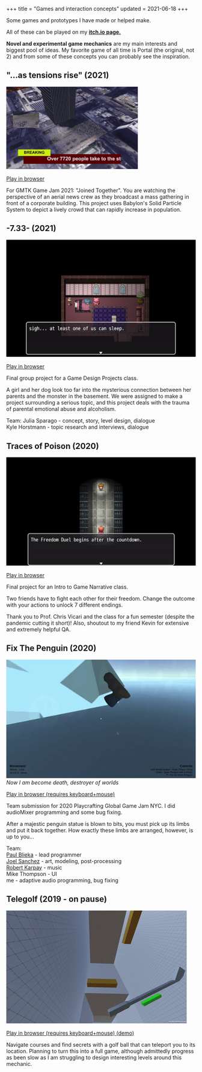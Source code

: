 +++
title = "Games and interaction concepts"
updated = 2021-06-18
+++

Some games and prototypes I have made or helped make. 

All of these can be played on my [**itch.io page.**](https://idkwhojamesis.itch.io/)

**Novel and experimental game mechanics** are my main interests and biggest pool of ideas. My favorite game of all time is Portal (the original, not 2) and from some of these concepts you can probably see the inspiration.

## "...as tensions rise" (2021)
![as tensions rise screenshot](/assets/portfolio/atr-gif.gif)

[Play in browser](https://idkwhojamesis.itch.io/as-tensions-rise)  

For GMTK Game Jam 2021: "Joined Together". You are watching the perspective of an aerial news crew as they broadcast a mass gathering in front of a corporate building. 
This project uses Babylon's Solid Particle System to depict a lively crowd that can rapidly increase in population. 

## -7.33- (2021)

![7.33 screenshot](/assets/portfolio/seventhirtythree.png)

[Play in browser](https://idkwhojamesis.itch.io/seventhirtythree)  

Final group project for a Game Design Projects class.

A girl and her dog look too far into the mysterious connection between her parents and the monster in the basement. We were assigned to make a project surrounding a serious topic, and this project deals with the trauma of parental emotional abuse and alcoholism.

Team:
Julia Sparago - concept, story, level design, dialogue  
Kyle Horstmann  - topic research and interviews, dialogue  


## Traces of Poison (2020)

![Traces of Poison screenshot](/assets/portfolio/poison.jpg)

[Play in browser](https://idkwhojamesis.itch.io/traces-of-poison)

Final project for an Intro to Game Narrative class.

Two friends have to fight each other for their freedom. Change the outcome with your actions to unlock 7 different endings.

Thank you to Prof. Chris Vicari and the class for a fun semester (despite the pandemic cutting it short)! Also, shoutout to my friend Kevin for extensive and extremely helpful QA. 

## Fix The Penguin (2020)

![penguin game screenshot](/assets/portfolio/penguin-gif.gif)
*Now I am become death, destroyer of worlds*

[Play in browser (requires keyboard+mouse)](https://idkwhojamesis.itch.io/fix-the-penguin-gamejam)

Team submission for 2020 Playcrafting Global Game Jam NYC. I did audioMixer programming and some bug fixing. 

After a majestic penguin statue is blown to bits, you must pick up its limbs and put it back together. How exactly these limbs are arranged, however, is up to you...

Team:  
[Paul Blieka](https://degugames.itch.io/) - lead programmer  
[Joel Sanchez](https://www.artstation.com/joel0827) - art, modeling, post-processing  
[Robert Karpay](https://www.robertkarpay.com) - music  
Mike Thompson - UI  
me - adaptive audio programming, bug fixing  

## Telegolf (2019 - on pause)

![telegolf screenshot](/assets/portfolio/telegolf-gif.gif)

[Play in browser (requires keyboard+mouse) (demo)](https://idkwhojamesis.itch.io/telegolf)  

Navigate courses and find secrets with a golf ball that can teleport you to its location. Planning to turn this into a full game, although admittedly progress as been slow as I am struggling to design interesting levels around this mechanic.